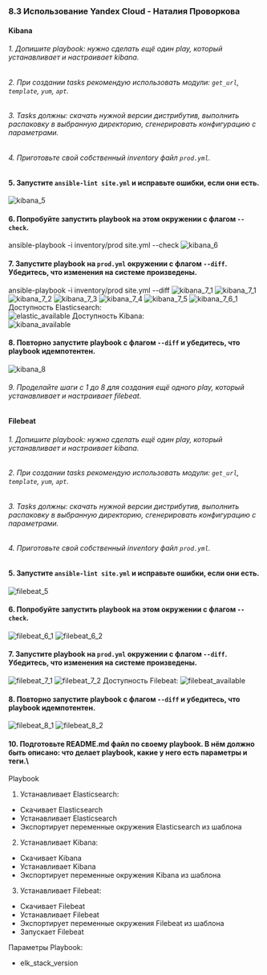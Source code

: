 ### 8.3 Использование Yandex Cloud - Наталия Проворкова
#### Kibana
###### 1. Допишите playbook: нужно сделать ещё один play, который устанавливает и настраивает kibana.
###### 2. При создании tasks рекомендую использовать модули: `get_url`, `template`, `yum`, `apt`.
###### 3. Tasks должны: скачать нужной версии дистрибутив, выполнить распаковку в выбранную директорию, сгенерировать конфигурацию с параметрами.
###### 4. Приготовьте свой собственный inventory файл `prod.yml`.
#### 5. Запустите `ansible-lint site.yml` и исправьте ошибки, если они есть.
![kibana_5](imgs/kibana_5.png)
#### 6. Попробуйте запустить playbook на этом окружении с флагом `--check`.
ansible-playbook -i inventory/prod site.yml --check
![kibana_6](imgs/kibana_6.png)
#### 7. Запустите playbook на `prod.yml` окружении с флагом `--diff`. Убедитесь, что изменения на системе произведены.
ansible-playbook -i inventory/prod site.yml --diff
![kibana_7_1](imgs/kibana_7_0.png)
![kibana_7_1](imgs/kibana_7_1.png)
![kibana_7_2](imgs/kibana_7_2.png)
![kibana_7_3](imgs/kibana_7_3.png)
![kibana_7_4](imgs/kibana_7_4.png)
![kibana_7_5](imgs/kibana_7_5.png)
![kibana_7_6_1](imgs/kibana_7_6_1.png)
Доступность Elasticsearch:<br>
![elastic_available](imgs/elastic_available.png)
Доступность Kibana: <br>
![kibana_available](imgs/kibana_available.png)
#### 8. Повторно запустите playbook с флагом `--diff` и убедитесь, что playbook идемпотентен.
![kibana_8](imgs/kibana_8.png)
###### 9. Проделайте шаги с 1 до 8 для создания ещё одного play, который устанавливает и настраивает filebeat.
#### Filebeat
###### 1. Допишите playbook: нужно сделать ещё один play, который устанавливает и настраивает kibana.
###### 2. При создании tasks рекомендую использовать модули: `get_url`, `template`, `yum`, `apt`.
###### 3. Tasks должны: скачать нужной версии дистрибутив, выполнить распаковку в выбранную директорию, сгенерировать конфигурацию с параметрами.
###### 4. Приготовьте свой собственный inventory файл `prod.yml`.
#### 5. Запустите `ansible-lint site.yml` и исправьте ошибки, если они есть.
![filebeat_5](imgs/filebeat_5.png)
#### 6. Попробуйте запустить playbook на этом окружении с флагом `--check`.
![filebeat_6_1](imgs/filebeat_6_1.png)
![filebeat_6_2](imgs/filebeat_6_2.png)
#### 7. Запустите playbook на `prod.yml` окружении с флагом `--diff`. Убедитесь, что изменения на системе произведены.
![filebeat_7_1](imgs/filebeat_6_1.png)
![filebeat_7_2](imgs/filebeat_6_2.png)
Доступность Filebeat:
![filebeat_available](imgs/filebeat_available.png)
#### 8. Повторно запустите playbook с флагом `--diff` и убедитесь, что playbook идемпотентен.
![filebeat_8_1](imgs/filebeat_8_1.png)
![filebeat_8_2](imgs/filebeat_8_2.png)
#### 10. Подготовьте README.md файл по своему playbook. В нём должно быть описано: что делает playbook, какие у него есть параметры и теги.\
Playbook
1. Устанавливает Elasticsearch:
* Скачивает Elasticsearch
* Устанавливает Elasticsearch
* Экспортирует переменные окружения Elasticsearch из шаблона
2. Устанавливает Kibana:
* Скачивает Kibana
* Устанавливает Kibana
* Экспортирует переменные окружения Kibana из шаблона
3. Устанавливает Filebeat:
* Скачивает Filebeat
* Устанавливает Filebeat
* Экспортирует переменные окружения Filebeat из шаблона
* Запускает Filebeat

Параметры Playbook:
* elk_stack_version